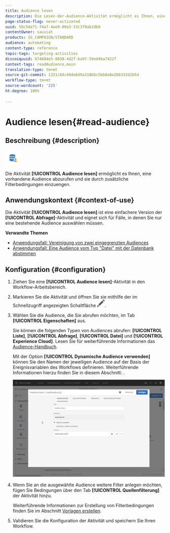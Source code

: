 ```yaml
---
title: Audience lesen
description: Die Lesen-der-Audience-Aktivität ermöglicht es Ihnen, eine vorhandene Audience abzurufen und sie durch zusätzliche Filterbedingungen einzuengen.
page-status-flag: never-activated
uuid: 58c54e71-f4a7-4ae9-80a3-33c379ab1db9
contentOwner: sauviat
products: SG_CAMPAIGN/STANDARD
audience: automating
content-type: reference
topic-tags: targeting-activities
discoiquuid: 674684e5-8830-4d2f-ba97-59ed4ba7422f
context-tags: readAudience,main
translation-type: tm+mt
source-git-commit: 1321c84c49de6d9a318bbc5bb8a0e28b332d2b5d
workflow-type: tm+mt
source-wordcount: '225'
ht-degree: 100%

---
```



# Audience lesen{#read-audience}

## Beschreibung {#description}

![](assets/prefill.png)

Die Aktivität **[!UICONTROL Audience lesen]** ermöglicht es Ihnen, eine vorhandene Audience abzurufen und sie durch zusätzliche Filterbedingungen einzuengen.

## Anwendungskontext {#context-of-use}

Die Aktivität **[!UICONTROL Audience lesen]** ist eine einfachere Version der **[!UICONTROL Abfrage]**-Aktivität und eignet sich für Fälle, in denen Sie nur eine bestehende Audience auswählen müssen.

**Verwandte Themen**

* [Anwendungsfall: Vereinigung von zwei eingegrenzten Audiences](../../automating/using/union-on-two-refined-audiences.md)
* [Anwendungsfall: Eine Audience vom Typ &quot;Datei&quot; mit der Datenbank abstimmen](../../automating/using/reconcile-file-audience-with-database.md)

## Konfiguration {#configuration}

1. Ziehen Sie eine **[!UICONTROL Audience lesen]**-Aktivität in den Workflow-Arbeitsbereich.
1. Markieren Sie die Aktivität und öffnen Sie sie mithilfe der im Schnellzugriff angezeigten Schaltfläche ![](assets/edit_darkgrey-24px.png).
1. Wählen Sie die Audience, die Sie abrufen möchten, im Tab **[!UICONTROL Eigenschaften]** aus.

   Sie können die folgenden Typen von Audiences abrufen: **[!UICONTROL Liste]**, **[!UICONTROL Abfrage]**, **[!UICONTROL Datei]** und **[!UICONTROL Experience Cloud]**. Lesen Sie für weiterführende Informationen das [Audience-Handbuch](../../audiences/using/about-audiences.md).

   Mit der Option **[!UICONTROL Dynamische Audience verwenden]** können Sie den Namen der jeweiligen Audience auf der Basis der Ereignisvariablen des Workflows definieren. Weiterführende Informationen hierzu finden Sie in diesem Abschnitt: [](../../automating/using/customizing-workflow-external-parameters.md).

   ![](assets/readaudience_activity1.png)

1. Wenn Sie an die ausgewählte Audience weitere Filter anlegen möchten, fügen Sie Bedingungen über den Tab **[!UICONTROL Quellenfilterung]** der Aktivität hinzu.

   Weiterführende Informationen zur Erstellung von Filterbedingungen finden Sie im Abschnitt [Vorlagen erstellen](../../automating/using/editing-queries.md#creating-queries).

1. Validieren Sie die Konfiguration der Aktivität und speichern Sie Ihren Workflow.
